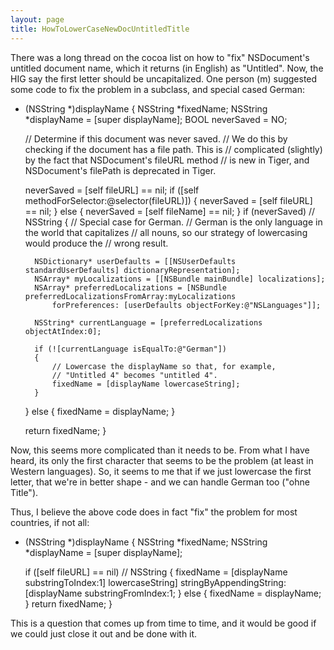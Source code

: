 ```yaml
---
layout: page
title: HowToLowerCaseNewDocUntitledTitle
---
```


There was a long thread on the cocoa list on how to "fix" NSDocument's untitled document name, which it returns (in English) as "Untitled". Now, the HIG say the first letter should be uncapitalized. One person (m) suggested some code to fix the problem in a subclass, and special cased German:

    
- (NSString *)displayName
{
	NSString	*fixedName;
	NSString	*displayName = [super displayName];
	BOOL neverSaved = NO;

	// Determine if this document was never saved.
	// We do this by checking if the document has a file path. This is
	// complicated (slightly) by the fact that NSDocument's fileURL method
	// is new in Tiger, and NSDocument's filePath is deprecated in Tiger.

	neverSaved = [self fileURL] == nil;
	if ([self methodForSelector:@selector(fileURL)])
	 {
		 neverSaved = [self fileURL] == nil;
	}
	else
	{
		neverSaved = [self fileName] == nil;
	}
	if (neverSaved) // NSString
	{
		//    Special case for German.
		//    German is the only language in the world that capitalizes
		//    all nouns, so our strategy of lowercasing would produce the
		//    wrong result.

		NSDictionary* userDefaults = [[NSUserDefaults standardUserDefaults] dictionaryRepresentation];
		NSArray* myLocalizations = [[NSBundle mainBundle] localizations];
		NSArray* preferredLocalizations = [NSBundle preferredLocalizationsFromArray:myLocalizations 
			forPreferences: [userDefaults objectForKey:@"NSLanguages"]];

		NSString* currentLanguage = [preferredLocalizations objectAtIndex:0];

		if (![currentLanguage isEqualTo:@"German"])
		{
			// Lowercase the displayName so that, for example,
			// "Untitled 4" becomes "untitled 4".
			fixedName = [displayName lowercaseString];
		}
	} else {
		fixedName = displayName;
	}

	return fixedName;
}


Now, this seems more complicated than it needs to be. From what I have heard, its only the first character that seems to be the problem (at least in Western languages). So, it seems to me that if we just lowercase the first letter, that we're in better shape - and we can handle German too ("ohne Title").

Thus, I believe the above code does in fact "fix" the problem for most countries, if not all:

    
- (NSString *)displayName
{
	NSString	*fixedName;
	NSString	*displayName = [super displayName];
	
	if ([self fileURL] == nil) // NSString
	{
		fixedName = [displayName substringToIndex:1] lowercaseString]
			stringByAppendingString:[displayName substringFromIndex:1;
	} else {
		fixedName = displayName;
	}
	return fixedName;
}


This is a question that comes up from time to time, and it would be good if we could just close it out and be done with it.


